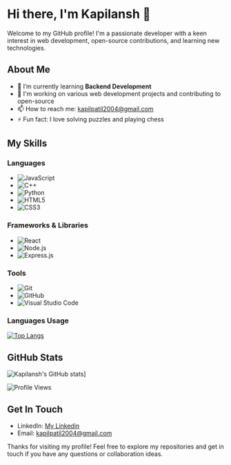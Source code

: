 # Hi there, I'm Kapilansh 👋

Welcome to my GitHub profile! I'm a passionate developer with a keen interest in web development, open-source contributions, and learning new technologies.

## About Me

- 🌱 I’m currently learning **Backend Development**
- 💼 I'm working on various web development projects and contributing to open-source
- 📫 How to reach me: [kapilpatil2004@gmail.com](mailto:kapilpatil2004@gmail.com)
- ⚡ Fun fact: I love solving puzzles and playing chess

## My Skills

### Languages
- ![JavaScript](https://img.shields.io/badge/JavaScript-F7DF1E?style=for-the-badge&logo=javascript&logoColor=black)
- ![C++](https://img.shields.io/badge/C%2B%2B-00599C?style=for-the-badge&logo=c%2B%2B&logoColor=white)
- ![Python](https://img.shields.io/badge/Python-3776AB?style=for-the-badge&logo=python&logoColor=white)
- ![HTML5](https://img.shields.io/badge/HTML5-E34F26?style=for-the-badge&logo=html5&logoColor=white)
- ![CSS3](https://img.shields.io/badge/CSS3-1572B6?style=for-the-badge&logo=css3&logoColor=white)

### Frameworks & Libraries
- ![React](https://img.shields.io/badge/React-20232A?style=for-the-badge&logo=react&logoColor=61DAFB)
- ![Node.js](https://img.shields.io/badge/Node.js-339933?style=for-the-badge&logo=nodedotjs&logoColor=white)
- ![Express.js](https://img.shields.io/badge/Express.js-404D59?style=for-the-badge)

### Tools
- ![Git](https://img.shields.io/badge/Git-F05032?style=for-the-badge&logo=git&logoColor=white)
- ![GitHub](https://img.shields.io/badge/GitHub-181717?style=for-the-badge&logo=github&logoColor=white)
- ![Visual Studio Code](https://img.shields.io/badge/Visual%20Studio%20Code-0078D4?style=for-the-badge&logo=visual%20studio%20code&logoColor=white)

### Languages Usage

[![Top Langs](https://github-readme-stats.vercel.app/api/top-langs/?username=anuraghazra)](https://github.com/anuraghazra/github-readme-stats)

## GitHub Stats

![Kapilansh's GitHub stats](https://github-readme-stats.vercel.app/api?username=kapilansh-10)]

![Profile Views](https://komarev.com/ghpvc/?username=kapilansh-10&style=flat-square&color=blue)

## Get In Touch

- LinkedIn: [My Linkedin](https://www.linkedin.com/in/kapilansh-p-1a3b92157/)
- Email: [kapilpatil2004@gmail.com](mailto:kapilpatil2004@gmail.com)

Thanks for visiting my profile! Feel free to explore my repositories and get in touch if you have any questions or collaboration ideas.
<!---
kapilansh-10/kapilansh-10 is a ✨ special ✨ repository because its `README.md` (this file) appears on your GitHub profile.
You can click the Preview link to take a look at your changes.
--->
